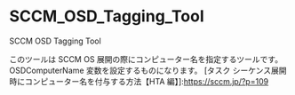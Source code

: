 # SCCM_OSD_Tagging_Tool
SCCM OSD Tagging Tool

このツールは SCCM OS 展開の際にコンピューター名を指定するツールです。
OSDComputerName 変数を設定するものになります。
[タスク シーケンス展開時にコンピューター名を付与する方法【HTA 編】]:https://sccm.jp/?p=109
